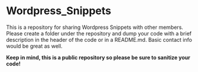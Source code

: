 # Wordpress_Snippets

This is a repository for sharing Wordpress Snippets with other members.  Please create a folder under the repository and dump your code with a brief description in the header of the code or in a README.md.  Basic contact info would be great as well.

**Keep in mind, this is a public repository so please be sure to sanitize your code!**
